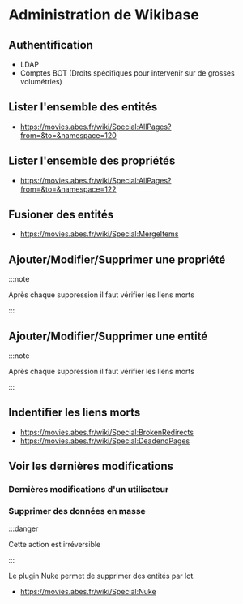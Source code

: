 # Administration de Wikibase

## Authentification

* LDAP
* Comptes BOT (Droits spécifiques pour intervenir sur de grosses volumétries)

## Lister l'ensemble des entités

* https://movies.abes.fr/wiki/Special:AllPages?from=&to=&namespace=120

## Lister l'ensemble des propriétés

* https://movies.abes.fr/wiki/Special:AllPages?from=&to=&namespace=122

## Fusioner des entités

* https://movies.abes.fr/wiki/Special:MergeItems

## Ajouter/Modifier/Supprimer une propriété

:::note

Après chaque suppression il faut vérifier les liens morts

:::

## Ajouter/Modifier/Supprimer une entité

:::note

Après chaque suppression il faut vérifier les liens morts

:::

## Indentifier les liens morts

* https://movies.abes.fr/wiki/Special:BrokenRedirects
* https://movies.abes.fr/wiki/Special:DeadendPages

## Voir les dernières modifications

### Dernières modifications d'un utilisateur

### Supprimer des données en masse

:::danger

Cette action est irréversible

:::

Le plugin Nuke permet de supprimer des entités par lot.

* https://movies.abes.fr/wiki/Special:Nuke
